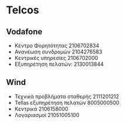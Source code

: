 # Telcos


## Vodafone
- Κέντρο Φορητότητας 2106702834
- Ανανέωση συνδρομών 2104276583
- Κεντρικές υπηρεσίες 2106702000
- Εξυπηρέτηση πελατών: 2130013844

## Wind
- Τεχνικά προβλήματα σταθερής 2111201212
- Tellas εξυπηρέτηση πελατών 8005000500
- Κεντρικά 2106158000
- Λογαριασμοί 21051005100
